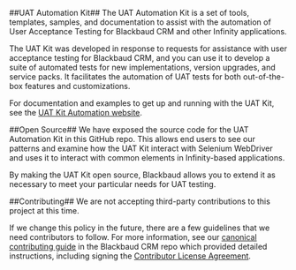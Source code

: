 ﻿##UAT Automation Kit##
The UAT Automation Kit is a set of tools, templates, samples, and documentation to assist with the automation of User Acceptance Testing for Blackbaud CRM and other Infinity applications.
 
The UAT Kit was developed in response to requests for assistance with user acceptance testing for Blackbaud CRM, and you can use it to develop a suite of automated tests for new implementations, version upgrades, and service packs. It facilitates the automation of UAT tests for both out-of-the-box features and customizations.
 
For documentation and examples to get up and running with the UAT Kit, see the [UAT Kit Automation website](https://blackbaud-uat-kit.azurewebsites.net/).
 
##Open Source##
We have exposed the source code for the UAT Automation Kit in this GitHub repo. This allows end users to see our patterns and examine how the UAT Kit interact with Selenium WebDriver and uses it to interact with common elements in Infinity-based applications.
 
By making the UAT Kit open source, Blackbaud allows you to extend it as necessary to meet your particular needs for UAT testing.
 
##Contributing##
We are not accepting third-party contributions to this project at this time.

If we change this policy in the future, there are a few guidelines that we need contributors to follow. For more information, see our [canonical contributing guide](https://github.com/blackbaud-community/Blackbaud-CRM/blob/master/CONTRIBUTING.md) in the Blackbaud CRM repo which provided detailed instructions, including signing the [Contributor License Agreement](http://developer.blackbaud.com/cla/).
